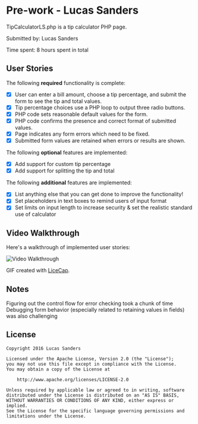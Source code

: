 # Pre-work - Lucas Sanders

TipCalculatorLS.php is a tip calculator PHP page.

Submitted by: Lucas Sanders

Time spent: 8 hours spent in total

## User Stories

The following **required** functionality is complete:
* [X] User can enter a bill amount, choose a tip percentage, and submit the form to see the tip and total values.
* [X] Tip percentage choices use a PHP loop to output three radio buttons.
* [X] PHP code sets reasonable default values for the form.
* [X] PHP code confirms the presence and correct format of submitted values.
* [X] Page indicates any form errors which need to be fixed.
* [X] Submitted form values are retained when errors or results are shown.

The following **optional** features are implemented:
* [X] Add support for custom tip percentage
* [X] Add support for splitting the tip and total

The following **additional** features are implemented:

* [X] List anything else that you can get done to improve the functionality!
* [X] Set placeholders in text boxes to remind users of input format
* [X] Set limits on input length to increase security & set the realistic standard use of calculator

## Video Walkthrough

Here's a walkthrough of implemented user stories:

<img src='http://i.imgur.com/b6WyeeW.gif' title='Video Walkthrough' width='' alt='Video Walkthrough' />

GIF created with [LiceCap](http://www.cockos.com/licecap/).

## Notes

Figuring out the control flow for error checking took a chunk of time
Debugging form behavior (especially related to retaining values in fields) was also challenging

## License

    Copyright 2016 Lucas Sanders

    Licensed under the Apache License, Version 2.0 (the "License");
    you may not use this file except in compliance with the License.
    You may obtain a copy of the License at

        http://www.apache.org/licenses/LICENSE-2.0

    Unless required by applicable law or agreed to in writing, software
    distributed under the License is distributed on an "AS IS" BASIS,
    WITHOUT WARRANTIES OR CONDITIONS OF ANY KIND, either express or implied.
    See the License for the specific language governing permissions and
    limitations under the License.